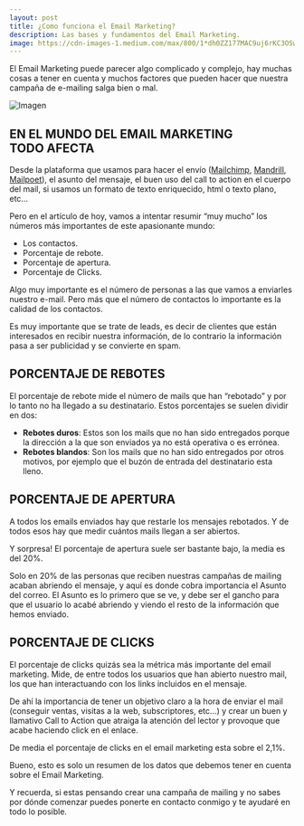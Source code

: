 ```yaml
---
layout: post
title: ¿Como funciona el Email Marketing?
description: Las bases y fundamentos del Email Marketing.
image: https://cdn-images-1.medium.com/max/800/1*dh0ZZ177MAC9uj6rKC3OSw.png
---
```


El Email Marketing puede parecer algo complicado y complejo, hay muchas cosas a tener en cuenta y muchos factores que pueden hacer que nuestra campaña de e-mailing salga bien o mal.

![Imagen](https://cdn-images-1.medium.com/max/800/1*dh0ZZ177MAC9uj6rKC3OSw.png)

## EN EL MUNDO DEL EMAIL MARKETING TODO AFECTA

Desde la plataforma que usamos para hacer el envío ([Mailchimp](http://mailchimp.com/), [Mandrill](https://mandrill.com/), [Mailpoet](http://www.mailpoet.com/)), el asunto del mensaje, el buen uso del call to action en el cuerpo del mail, si usamos un formato de texto enriquecido, html o texto plano, etc…

Pero en el artículo de hoy, vamos a intentar resumir “muy mucho” los números más importantes de este apasionante mundo:

- Los contactos.
- Porcentaje de rebote.
- Porcentaje de apertura.
- Porcentaje de Clicks.

Algo muy importante es el número de personas a las que vamos a enviarles nuestro e-mail. Pero más que el número de contactos lo importante es la calidad de los contactos.

Es muy importante que se trate de leads, es decir de clientes que están interesados en recibir nuestra información, de lo contrario la información pasa a ser publicidad y se convierte en spam.

## PORCENTAJE DE REBOTES

El porcentaje de rebote mide el número de mails que han “rebotado” y por lo tanto no ha llegado a su destinatario. Estos porcentajes se suelen dividir en dos:

- **Rebotes duros**: Estos son los mails que no han sido entregados porque la dirección a la que son enviados ya no está operativa o es errónea.
- **Rebotes blandos**: Son los mails que no han sido entregados por otros motivos, por ejemplo que el buzón de entrada del destinatario esta lleno.

## PORCENTAJE DE APERTURA

A todos los emails enviados hay que restarle los mensajes rebotados. Y de todos esos hay que medir cuántos mails llegan a ser abiertos.

Y sorpresa! El porcentaje de apertura suele ser bastante bajo, la media es del 20%.

Solo en 20% de las personas que reciben nuestras campañas de mailing acaban abriendo el mensaje, y aquí es donde cobra importancia el Asunto del correo. El Asunto es lo primero que se ve, y debe ser el gancho para que el usuario lo acabé abriendo y viendo el resto de la información que hemos enviado.

## PORCENTAJE DE CLICKS

El porcentaje de clicks quizás sea la métrica más importante del email marketing. Mide, de entre todos los usuarios que han abierto nuestro mail, los que han interactuando con los links incluidos en el mensaje.

De ahí la importancia de tener un objetivo claro a la hora de enviar el mail (conseguir ventas, visitas a la web, subscriptores, etc…) y crear un buen y llamativo Call to Action que atraiga la atención del lector y provoque que acabe haciendo click en el enlace.

De media el porcentaje de clicks en el email marketing esta sobre el 2,1%.

Bueno, esto es solo un resumen de los datos que debemos tener en cuenta sobre el Email Marketing.

Y recuerda, si estas pensando crear una campaña de mailing y no sabes por dónde comenzar puedes ponerte en contacto conmigo y te ayudaré en todo lo posible.